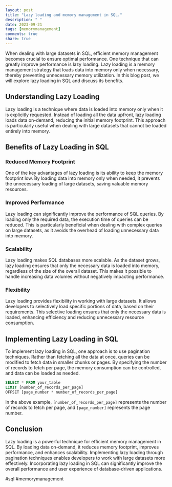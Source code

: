 ```yaml
---
layout: post
title: "Lazy loading and memory management in SQL."
description: " "
date: 2023-09-21
tags: [memorymanagement]
comments: true
share: true
---
```


When dealing with large datasets in SQL, efficient memory management becomes crucial to ensure optimal performance. One technique that can greatly improve performance is lazy loading. Lazy loading is a memory management strategy that loads data into memory only when necessary, thereby preventing unnecessary memory utilization. In this blog post, we will explore lazy loading in SQL and discuss its benefits.

## Understanding Lazy Loading

Lazy loading is a technique where data is loaded into memory only when it is explicitly requested. Instead of loading all the data upfront, lazy loading loads data on-demand, reducing the initial memory footprint. This approach is particularly useful when dealing with large datasets that cannot be loaded entirely into memory.

## Benefits of Lazy Loading in SQL

### Reduced Memory Footprint

One of the key advantages of lazy loading is its ability to keep the memory footprint low. By loading data into memory only when needed, it prevents the unnecessary loading of large datasets, saving valuable memory resources.

### Improved Performance

Lazy loading can significantly improve the performance of SQL queries. By loading only the required data, the execution time of queries can be reduced. This is particularly beneficial when dealing with complex queries on large datasets, as it avoids the overhead of loading unnecessary data into memory.

### Scalability

Lazy loading makes SQL databases more scalable. As the dataset grows, lazy loading ensures that only the necessary data is loaded into memory, regardless of the size of the overall dataset. This makes it possible to handle increasing data volumes without negatively impacting performance.

### Flexibility

Lazy loading provides flexibility in working with large datasets. It allows developers to selectively load specific portions of data, based on their requirements. This selective loading ensures that only the necessary data is loaded, enhancing efficiency and reducing unnecessary resource consumption.

## Implementing Lazy Loading in SQL

To implement lazy loading in SQL, one approach is to use pagination techniques. Rather than fetching all the data at once, queries can be modified to fetch data in smaller chunks or pages. By specifying the number of records to fetch per page, the memory consumption can be controlled, and data can be loaded as needed.

```sql
SELECT * FROM your_table
LIMIT [number_of_records_per_page]
OFFSET [page_number * number_of_records_per_page]
```

In the above example, `[number_of_records_per_page]` represents the number of records to fetch per page, and `[page_number]` represents the page number.

## Conclusion

Lazy loading is a powerful technique for efficient memory management in SQL. By loading data on-demand, it reduces memory footprint, improves performance, and enhances scalability. Implementing lazy loading through pagination techniques enables developers to work with large datasets more effectively. Incorporating lazy loading in SQL can significantly improve the overall performance and user experience of database-driven applications.

#sql #memorymanagement